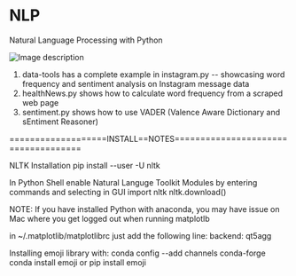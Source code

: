 # NLP
Natural Language Processing with Python

![Image description](https://www.googleapis.com/drive/v3/files/10GstgLvY3YUyMD9wb8qHF1nQ4CQad73H?alt=media&key=AIzaSyDb-0FGRW1eS0pDUwvGJFM4SsxisP3j5rc)

1. data-tools has a complete example in instagram.py -- showcasing word frequency and sentiment analysis on Instagram message data
2. healthNews.py shows how to calculate word frequency from a scraped web page
3. sentiment.py shows how to use VADER (Valence Aware Dictionary and sEntiment Reasoner)

===================INSTALL==NOTES====================================

NLTK Installation
pip install --user -U nltk

In Python Shell enable Natural Languge Toolkit Modules by entering commands and selecting in GUI
import nltk
nltk.download()

NOTE: If you have installed Python with anaconda, you may have issue on Mac where you get logged out when running matplotlb 

 in ~/.matplotlib/matplotlibrc just add the following line:
backend: qt5agg

Installing emoji library with:
conda config --add channels conda-forge
conda install emoji
or 
pip install emoji




